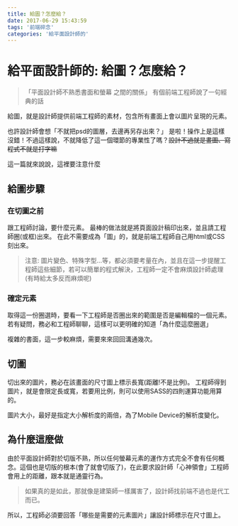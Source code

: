 ```yaml
---
title: 給圖？怎麼給？
date: 2017-06-29 15:43:59
tags: '前端碎念'
categories: '給平面設計師的'
---
```


# 給平面設計師的: 給圖？怎麼給？

> 「平面設計師不熟悉書面和螢幕 之間的關係」
> 有個前端工程師說了一句經典的話

給圖，就是設計師提供前端工程師的素材，包含所有畫面上會以圖片呈現的元素。

也許設計師會想「不就把psd的圖層，去邊再另存出來？」
是啦！操作上是這樣沒錯！不過這樣說，不就降低了這一個環節的專業性了嗎？~~設計不過就是畫圖、寫程式不就是打字嘛~~

這一篇就來說說，這裡要注意什麼

## 給圖步驟
### 在切圖之前

跟工程師討論，要什麼元素。
最棒的做法就是將頁面設計稿印出來，並且請工程師圈(或框)出來。
在此不需要成為「圖」的，就是前端工程師自己用html或CSS刻出來。

> 注意: 圖片變色、特殊字型...等，都必須要考量在內，並且在這一步提醒工程師這些細節，若可以簡單的程式解決，工程師一定不會麻煩設計師處理(有時給太多反而麻煩呢)

### 確定元素

取得這一份圈選時，要看一下工程師是否圈出來的範圍是否是編輯檔的一個元素。
若有疑問，務必和工程師聊聊，這樣可以更明確的知道「為什麼這麼圈選」

複雜的書面，這一步較麻煩，需要來來回回溝通幾次。

## 切圖

切出來的圖片，務必在該畫面的尺寸圖上標示長寬(距離!不是比例)。
工程師得到圖片，就是會限定長或寬，若要用比例，則可以使用SASS的四則運算功能用算的。

圖片大小，最好是指定大小解析度的兩倍，為了Mobile Device的解析度變化。

## 為什麼這麼做

由於平面設計師對於切版不熟，所以任何螢幕元素的運作方式完全不會有任何概念。這個也是切版的根本(會了就會切版了)，在此要求設計師「心神領會」工程師會用上的距離，跟本就是通靈行為。

> 如果真的是如此，那就像是建築師一樣厲害了，設計師找前端不過也是代工而已。

所以，工程師必須要回答「哪些是需要的元素圖片」讓設計師標示在尺寸圖上。
